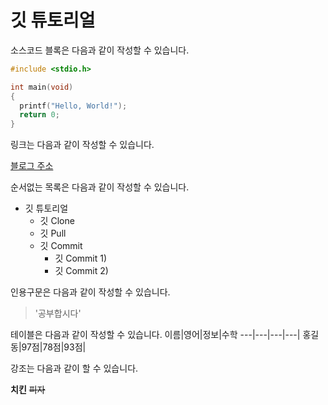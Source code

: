 # 깃 튜토리얼

소스코드 블록은 다음과 같이 작성할 수 있습니다.

```c
#include <stdio.h>

int main(void)
{
  printf("Hello, World!");
  return 0;
}
```

링크는 다음과 같이 작성할 수 있습니다.

[블로그 주소](https://blog.naver.com/vft1500)


순서없는 목록은 다음과 같이 작성할 수 있습니다.

* 깃 튜토리얼
  * 깃 Clone
  * 깃 Pull
  * 깃 Commit
    * 깃 Commit 1)
    * 깃 Commit 2)

인용구문은 다음과 같이 작성할 수 있습니다.
> '공부합시다'

테이블은 다음과 같이 작성할 수 있습니다.
이름|영어|정보|수학
---|---|---|---|
홍길동|97점|78점|93점|

강조는 다음과 같이 할 수 있습니다.

**치킨** ~~피자~~
